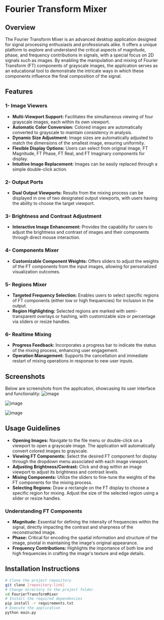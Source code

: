 # Fourier Transform Mixer

## Overview

The Fourier Transform Mixer is an advanced desktop application designed for signal processing enthusiasts and professionals alike. It offers a unique platform to explore and understand the critical aspects of magnitude, phase, and frequency contributions in signals, with a special focus on 2D signals such as images. By enabling the manipulation and mixing of Fourier Transform (FT) components of grayscale images, the application serves as an educational tool to demonstrate the intricate ways in which these components influence the final composition of the signal.

## Features

### 1- Image Viewers
- **Multi-Viewport Support:** Facilitates the simultaneous viewing of four grayscale images, each within its own viewport.
- **Automatic Color Conversion:** Colored images are automatically converted to grayscale to maintain consistency in analysis.
- **Dynamic Size Adjustment:** Image sizes are automatically adjusted to match the dimensions of the smallest image, ensuring uniformity.
- **Flexible Display Options:** Users can select from original image, FT Magnitude, FT Phase, FT Real, and FT Imaginary components for display.
- **Intuitive Image Replacement:** Images can be easily replaced through a simple double-click action.

### 2- Output Ports
- **Dual Output Viewports:** Results from the mixing process can be displayed in one of two designated output viewports, with users having the ability to choose the target viewport.

### 3- Brightness and Contrast Adjustment
- **Interactive Image Enhancement:** Provides the capability for users to adjust the brightness and contrast of images and their components through direct mouse interaction.

### 4- Components Mixer
- **Customizable Component Weights:** Offers sliders to adjust the weights of the FT components from the input images, allowing for personalized visualization outcomes.

### 5- Regions Mixer
- **Targeted Frequency Selection:** Enables users to select specific regions of FT components (either low or high frequencies) for inclusion in the output.
- **Region Highlighting:** Selected regions are marked with semi-transparent overlays or hashing, with customizable size or percentage via sliders or resize handles.

### 6- Realtime Mixing
- **Progress Feedback:** Incorporates a progress bar to indicate the status of the mixing process, enhancing user engagement.
- **Operation Management:** Supports the cancellation and immediate restart of mixing operations in response to new user inputs.


## Screenshots
Below are screenshots from the application, showcasing its user interface and functionality:
![image](https://github.com/hanaheshamm/Fourier_Transform_Mixer/assets/115111861/02217043-1586-4a75-8a43-9a2ba4113ee4)

![image](https://github.com/hanaheshamm/Fourier_Transform_Mixer/assets/115111861/72bf6ad6-0801-4b3e-94d8-da540bfdca7a)

![image](https://github.com/hanaheshamm/Fourier_Transform_Mixer/assets/115111861/d6594daa-83f7-447f-b657-ee3ebce22f45)





## Usage Guidelines
- **Opening Images:** Navigate to the file menu or double-click on a viewport to open a grayscale image. The application will automatically convert colored images to grayscale.
- **Viewing FT Components:** Select the desired FT component for display through the dropdown menu associated with each image viewport.
- **Adjusting Brightness/Contrast:** Click and drag within an image viewport to adjust its brightness and contrast levels.
- **Mixing Components:** Utilize the sliders to fine-tune the weights of the FT components for the mixing process.
- **Selecting Regions:** Draw a rectangle on the FT display to choose a specific region for mixing. Adjust the size of the selected region using a slider or resize handles.

  
### Understanding FT Components
- **Magnitude:** Essential for defining the intensity of frequencies within the signal, directly impacting the contrast and sharpness of the reconstructed image.
- **Phase:** Critical for encoding the spatial information and structure of the image, pivotal in maintaining the image's original appearance.
- **Frequency Contributions:** Highlights the importance of both low and high frequencies in crafting the image's texture and edge details.

## Installation Instructions

```bash
# Clone the project repository
git clone [repository-link]
# Change directory to the project folder
cd FourierTransformMixer
# Install the required dependencies
pip install -r requirements.txt
# Execute the application
python main.py
